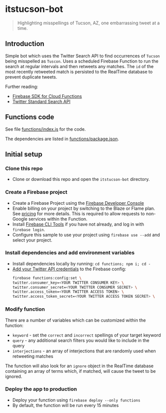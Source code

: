 # itstucson-bot

> Highlighting misspellings of Tucson, AZ, one embarrassing tweet at a time.

## Introduction

Simple bot which uses the Twitter Search API to find occurrences of `Tucson` being misspelled as `Tuscon`. Uses a scheduled Firebase Function to run the search at regular intervals and then retweets any matches. The `id` of the most recently retweeted match is persisted to the RealTime database to prevent duplicate tweets.

Further reading:

- [Firebase SDK for Cloud Functions](https://firebase.google.com/docs/functions)
- [Twitter Standard Search API](https://developer.twitter.com/en/docs/twitter-api/v1/tweets/search/api-reference/get-search-tweets)

## Functions code

See file [functions/index.js](functions/index.js) for the code.

The dependencies are listed in [functions/package.json](functions/package.json).

## Initial setup

### Clone this repo

- Clone or download this repo and open the `itstucson-bot` directory.

### Create a Firebase project

- Create a Firebase Project using the [Firebase Developer Console](https://console.firebase.google.com)
- Enable billing on your project by switching to the Blaze or Flame plan. See [pricing](https://firebase.google.com/pricing/) for more details. This is required to allow requests to non-Google services within the Function.
- Install [Firebase CLI Tools](https://github.com/firebase/firebase-tools) if you have not already, and log in with `firebase login`.
- Configure this sample to use your project using `firebase use --add` and select your project.

### Install dependencies and add environment variables

- Install dependencies locally by running: `cd functions; npm i; cd -`
- [Add your Twitter API credentials](https://developer.twitter.com/) to the Firebase config:
  ```bash
  firebase functions:config:set \
  twitter.consumer_key=<YOUR TWITTER CONSUMER KEY> \
  twitter.consumer_secret=<YOUR TWITTER CONSUMER SECRET> \
  twitter.access_token=<YOUR TWITTER ACCESS TOKEN> \
  twitter.access_token_secret=<YOUR TWITTER ACCESS TOKEN SECRET> \
  ```

### Modify function

There are a number of variables which can be customized within the function:

- `keyword` - set the `correct` and `incorrect` spellings of your target keyword
- `query` - any additional search filters you would like to include in the query
- `interjections` - an array of interjections that are randomly used when retweeting matches

The function will also look for an `ignore` object in the RealTime database containing an array of terms which, if matched, will cause the tweet to be ignored.

### Deploy the app to production

- Deploy your function using `firebase deploy --only functions`
- By default, the function will be run every 15 minutes
